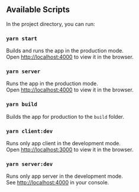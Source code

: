 ## Available Scripts

In the project directory, you can run:

### `yarn start`

Builds and runs the app in the production mode.<br />
Open [http://localhost:4000](http://localhost:4000) to view it in the browser.

### `yarn server`

Runs the app in the production mode.<br />
Open [http://localhost:4000](http://localhost:4000) to view it in the browser.

### `yarn build`

Builds the app for production to the `build` folder.<br />

### `yarn client:dev`

Runs only app client in the development mode.<br />
Open [http://localhost:3000](http://localhost:3000) to view it in the browser.

### `yarn server:dev`

Runs only app server in the development mode.<br />
See [http://localhost:4000](http://localhost:4000) in your console.
